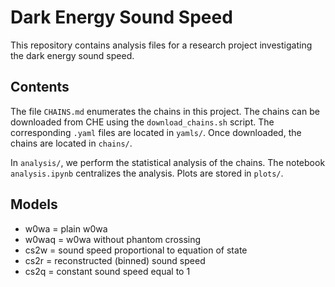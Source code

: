 # Dark Energy Sound Speed

This repository contains analysis files for a research project investigating the dark energy sound speed.

## Contents

The file `CHAINS.md` enumerates the chains in this project. The chains can be downloaded from CHE using the `download_chains.sh` script. The corresponding `.yaml` files are located in `yamls/`. Once downloaded, the chains are located in `chains/`.

In `analysis/`, we perform the statistical analysis of the chains. The notebook `analysis.ipynb` centralizes the analysis. Plots are stored in `plots/`.

## Models
- w0wa = plain w0wa
- w0waq = w0wa without phantom crossing
- cs2w = sound speed proportional to equation of state
- cs2r = reconstructed (binned) sound speed
- cs2q = constant sound speed equal to 1